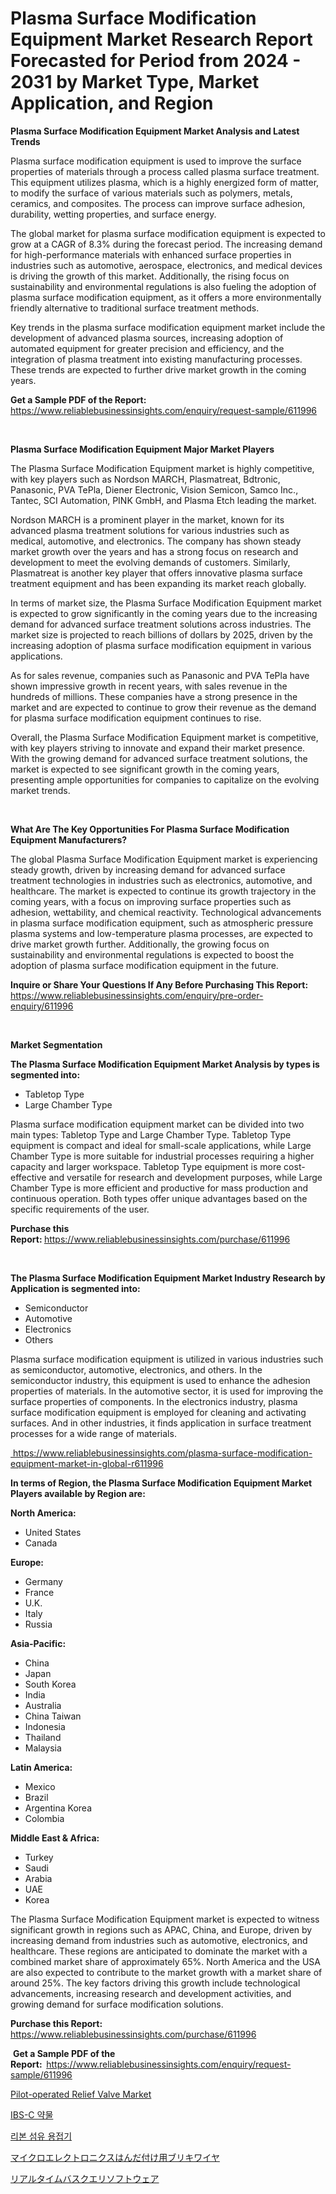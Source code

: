 <p><h1>Plasma Surface Modification Equipment Market Research Report Forecasted for Period from 2024 -  2031 by Market Type, Market Application, and Region</h1></p><p><strong>Plasma Surface Modification Equipment Market Analysis and Latest Trends</strong></p>
<p><p>Plasma surface modification equipment is used to improve the surface properties of materials through a process called plasma surface treatment. This equipment utilizes plasma, which is a highly energized form of matter, to modify the surface of various materials such as polymers, metals, ceramics, and composites. The process can improve surface adhesion, durability, wetting properties, and surface energy.</p><p>The global market for plasma surface modification equipment is expected to grow at a CAGR of 8.3% during the forecast period. The increasing demand for high-performance materials with enhanced surface properties in industries such as automotive, aerospace, electronics, and medical devices is driving the growth of this market. Additionally, the rising focus on sustainability and environmental regulations is also fueling the adoption of plasma surface modification equipment, as it offers a more environmentally friendly alternative to traditional surface treatment methods.</p><p>Key trends in the plasma surface modification equipment market include the development of advanced plasma sources, increasing adoption of automated equipment for greater precision and efficiency, and the integration of plasma treatment into existing manufacturing processes. These trends are expected to further drive market growth in the coming years.</p></p>
<p><strong>Get a Sample PDF of the Report:&nbsp;</strong> <a href="https://www.reliablebusinessinsights.com/enquiry/request-sample/611996">https://www.reliablebusinessinsights.com/enquiry/request-sample/611996</a></p>
<p>&nbsp;</p>
<p><strong>Plasma Surface Modification Equipment Major Market Players</strong></p>
<p><p>The Plasma Surface Modification Equipment market is highly competitive, with key players such as Nordson MARCH, Plasmatreat, Bdtronic, Panasonic, PVA TePla, Diener Electronic, Vision Semicon, Samco Inc., Tantec, SCI Automation, PINK GmbH, and Plasma Etch leading the market.</p><p>Nordson MARCH is a prominent player in the market, known for its advanced plasma treatment solutions for various industries such as medical, automotive, and electronics. The company has shown steady market growth over the years and has a strong focus on research and development to meet the evolving demands of customers. Similarly, Plasmatreat is another key player that offers innovative plasma surface treatment equipment and has been expanding its market reach globally.</p><p>In terms of market size, the Plasma Surface Modification Equipment market is expected to grow significantly in the coming years due to the increasing demand for advanced surface treatment solutions across industries. The market size is projected to reach billions of dollars by 2025, driven by the increasing adoption of plasma surface modification equipment in various applications.</p><p>As for sales revenue, companies such as Panasonic and PVA TePla have shown impressive growth in recent years, with sales revenue in the hundreds of millions. These companies have a strong presence in the market and are expected to continue to grow their revenue as the demand for plasma surface modification equipment continues to rise.</p><p>Overall, the Plasma Surface Modification Equipment market is competitive, with key players striving to innovate and expand their market presence. With the growing demand for advanced surface treatment solutions, the market is expected to see significant growth in the coming years, presenting ample opportunities for companies to capitalize on the evolving market trends.</p></p>
<p>&nbsp;</p>
<p><strong>What Are The Key Opportunities For Plasma Surface Modification Equipment Manufacturers?</strong></p>
<p><p>The global Plasma Surface Modification Equipment market is experiencing steady growth, driven by increasing demand for advanced surface treatment technologies in industries such as electronics, automotive, and healthcare. The market is expected to continue its growth trajectory in the coming years, with a focus on improving surface properties such as adhesion, wettability, and chemical reactivity. Technological advancements in plasma surface modification equipment, such as atmospheric pressure plasma systems and low-temperature plasma processes, are expected to drive market growth further. Additionally, the growing focus on sustainability and environmental regulations is expected to boost the adoption of plasma surface modification equipment in the future.</p></p>
<p><strong>Inquire or Share Your Questions If Any Before Purchasing This Report:</strong> <a href="https://www.reliablebusinessinsights.com/enquiry/pre-order-enquiry/611996">https://www.reliablebusinessinsights.com/enquiry/pre-order-enquiry/611996</a></p>
<p>&nbsp;</p>
<p><strong>Market Segmentation</strong></p>
<p><strong>The Plasma Surface Modification Equipment Market Analysis by types is segmented into:</strong></p>
<p><ul><li>Tabletop Type</li><li>Large Chamber Type</li></ul></p>
<p><p>Plasma surface modification equipment market can be divided into two main types: Tabletop Type and Large Chamber Type. Tabletop Type equipment is compact and ideal for small-scale applications, while Large Chamber Type is more suitable for industrial processes requiring a higher capacity and larger workspace. Tabletop Type equipment is more cost-effective and versatile for research and development purposes, while Large Chamber Type is more efficient and productive for mass production and continuous operation. Both types offer unique advantages based on the specific requirements of the user.</p></p>
<p><strong>Purchase this Report:&nbsp;</strong><a href="https://www.reliablebusinessinsights.com/purchase/611996">https://www.reliablebusinessinsights.com/purchase/611996</a></p>
<p>&nbsp;</p>
<p><strong>The Plasma Surface Modification Equipment Market Industry Research by Application is segmented into:</strong></p>
<p><ul><li>Semiconductor</li><li>Automotive</li><li>Electronics</li><li>Others</li></ul></p>
<p><p>Plasma surface modification equipment is utilized in various industries such as semiconductor, automotive, electronics, and others. In the semiconductor industry, this equipment is used to enhance the adhesion properties of materials. In the automotive sector, it is used for improving the surface properties of components. In the electronics industry, plasma surface modification equipment is employed for cleaning and activating surfaces. And in other industries, it finds application in surface treatment processes for a wide range of materials.</p></p>
<p><a href="https://www.reliablebusinessinsights.com/plasma-surface-modification-equipment-market-in-global-r611996">&nbsp;https://www.reliablebusinessinsights.com/plasma-surface-modification-equipment-market-in-global-r611996</a></p>
<p><strong>In terms of Region, the Plasma Surface Modification Equipment Market Players available by Region are:</strong></p>
<p>
    <p> <strong> North America: </strong>
        <ul>
            <li>United States</li>
            <li>Canada</li>
        </ul>
        </p> 
    <p> <strong> Europe: </strong>
        <ul>
            <li>Germany</li>
            <li>France</li>
            <li>U.K.</li>
            <li>Italy</li>
            <li>Russia</li>
        </ul>
        </p> 
    <p> <strong> Asia-Pacific: </strong>
        <ul>
            <li>China</li>
            <li>Japan</li>
            <li>South Korea</li>
            <li>India</li>
            <li>Australia</li>
            <li>China Taiwan</li>
            <li>Indonesia</li>
            <li>Thailand</li>
            <li>Malaysia</li>
        </ul>
        </p> 
    <p> <strong> Latin America: </strong>
        <ul>
            <li>Mexico</li>
            <li>Brazil</li>
            <li>Argentina Korea</li>
            <li>Colombia</li>
        </ul>
        </p> 
    <p> <strong> Middle East & Africa: </strong>
        <ul>
            <li>Turkey</li>
            <li>Saudi</li>
            <li>Arabia</li>
            <li>UAE</li>
            <li>Korea</li>
        </ul>
    </p>
    </p>
<p><p>The Plasma Surface Modification Equipment market is expected to witness significant growth in regions such as APAC, China, and Europe, driven by increasing demand from industries such as automotive, electronics, and healthcare. These regions are anticipated to dominate the market with a combined market share of approximately 65%. North America and the USA are also expected to contribute to the market growth with a market share of around 25%. The key factors driving this growth include technological advancements, increasing research and development activities, and growing demand for surface modification solutions.</p></p>
<p><strong>Purchase this Report: </strong><a href="https://www.reliablebusinessinsights.com/purchase/611996">https://www.reliablebusinessinsights.com/purchase/611996</a></p>
<p>&nbsp;<strong>Get a Sample PDF of the Report:&nbsp;&nbsp;</strong><a href="https://www.reliablebusinessinsights.com/enquiry/request-sample/611996">https://www.reliablebusinessinsights.com/enquiry/request-sample/611996</a></p>
<p><strong></strong></p>
<p><p><a href="https://github.com/angeliabkratze/Market-Research-Report-List-1/blob/main/pilot-operated-relief-valve-market.md">Pilot-operated Relief Valve Market</a></p><p><a href="https://medium.com/@dandier2003/ibs-c-%EC%9D%98%EC%95%BD%ED%92%88-%EC%8B%9C%EC%9E%A5-2031%EB%85%84%EA%B9%8C%EC%A7%80%EC%9D%98-%EB%8F%99%ED%96%A5-%EC%98%88%EC%B8%A1-%EB%B0%8F-%EA%B2%BD%EC%9F%81-%EB%B6%84%EC%84%9D-d6852aa7e294">IBS-C 약물</a></p><p><a href="https://github.com/jimahmed0511/Market-Research-Report-List-1/blob/main/605361189299.md">리본 섬유 용접기</a></p><p><a href="https://medium.com/@kaiyohnson76845/%E3%83%9E%E3%82%A4%E3%82%AF%E3%83%AD%E3%82%A8%E3%83%AC%E3%82%AF%E3%83%88%E3%83%AD%E3%83%8B%E3%82%AF%E3%82%B9%E5%90%91%E3%81%91%E3%81%AE%E3%81%AF%E3%82%93%E3%81%A0%E4%BB%98%E3%81%91%E3%83%96%E3%83%AA%E3%82%AD%E3%83%AF%E3%82%A4%E3%83%A4%E3%83%BC%E3%81%AE%E5%B8%82%E5%A0%B4%E5%8B%95%E5%90%91%E3%81%A8%E5%B8%82%E5%A0%B4%E5%88%86%E6%9E%90%E3%81%AF-2024%E5%B9%B4%E3%81%8B%E3%82%892031%E5%B9%B4%E3%81%BE%E3%81%A7%E3%81%AE%E6%9C%9F%E9%96%93%E3%82%92%E4%BA%88%E6%B8%AC%E3%81%97%E3%81%A6%E3%81%84%E3%81%BE%E3%81%99-d11c84db3d5e">マイクロエレクトロニクスはんだ付け用ブリキワイヤ</a></p><p><a href="https://medium.com/@jaremington56/%E3%83%AA%E3%82%A2%E3%83%AB%E3%82%BF%E3%82%A4%E3%83%A0%E3%83%90%E3%82%B9%E3%82%AF%E3%82%A8%E3%83%AA%E3%83%BC%E3%82%BD%E3%83%95%E3%83%88%E3%82%A6%E3%82%A7%E3%82%A2%E5%B8%82%E5%A0%B4%E3%81%AE%E5%88%86%E6%9E%90-%E3%82%B0%E3%83%AD%E3%83%BC%E3%83%90%E3%83%AB%E7%94%A3%E6%A5%AD%E3%81%AE%E5%B1%95%E6%9C%9B%E3%81%A8%E4%BA%88%E6%B8%AC-2024%E5%B9%B4%E3%81%8B%E3%82%892031%E5%B9%B4-51059ade51ca">リアルタイムバスクエリソフトウェア</a></p></p>